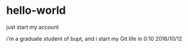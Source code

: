 # hello-world
just start my account

i'm a graduate student of bupt, and i start my Git life in 0:10 2016/10/12
